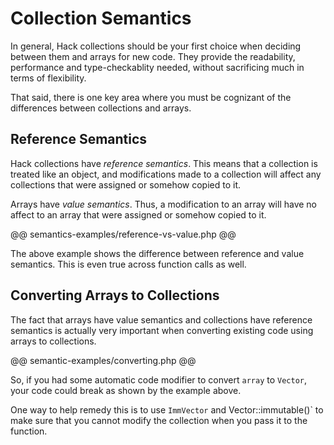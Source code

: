 # Collection Semantics

In general, Hack collections should be your first choice when deciding between them and arrays for new code. They provide the readability, performance and type-checkablity needed, without sacrificing much in terms of flexibility.

That said, there is one key area where you must be cognizant of the differences between collections and arrays.

## Reference Semantics

Hack collections have *reference semantics*. This means that a collection is treated like an object, and modifications made to a collection will affect any collections that were assigned or somehow copied to it. 

Arrays have *value semantics*. Thus, a modification to an array will have no affect to an array that were assigned or somehow copied to it.

@@ semantics-examples/reference-vs-value.php @@

The above example shows the difference between reference and value semantics. This is even true across function calls as well.

## Converting Arrays to Collections

The fact that arrays have value semantics and collections have reference semantics is actually very important when converting existing code using arrays to collections.

@@ semantic-examples/converting.php @@

So, if you had some automatic code modifier to convert `array` to `Vector`, your code could break as shown by the example above.

One way to help remedy this is to use `ImmVector` and Vector::immutable()` to make sure that you cannot modify the collection when you pass it to the function.
